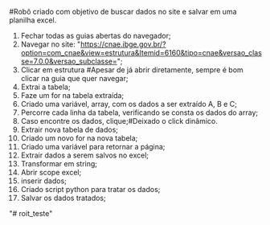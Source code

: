 #Robô criado com objetivo de buscar dados no site e salvar em uma planilha excel.

1. Fechar todas as guias abertas do navegador;
2. Navegar no site: "https://cnae.ibge.gov.br/?option=com_cnae&view=estrutura&Itemid=6160&tipo=cnae&versao_classe=7.0.0&versao_subclasse=";
3. Clicar em estrutura #Apesar de já abrir diretamente, sempre é bom clicar na guia que quer navegar;
4. Extrai a tabela;
5. Faze um for na tabela extraída;
6. Criado uma variável, array, com os dados a ser extraído A, B e C;
7. Percorre cada linha da tabela, verificando se consta os dados do array;
8. Caso encontre os dados, clique;#Deixado o click dinâmico.
9. Extrair nova tabela de dados;
10. Criado um novo for na nova tabela;
11. Criado uma variável para retornar a página;
12. Extrair dados a serem salvos no excel;
13. Transformar em string;
14. Abrir scope excel;
15. inserir dados;
16. Criado script python para tratar os dados;
17. Salvar os dados tratados;

"# roit_teste" 
